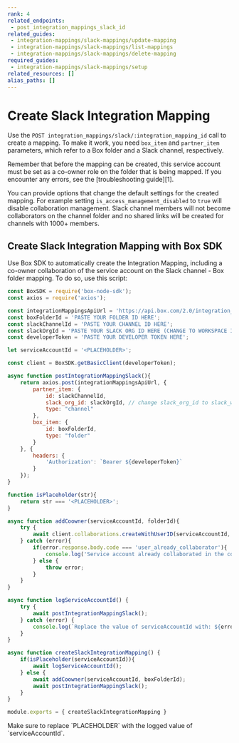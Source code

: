 ```yaml
---
rank: 4
related_endpoints:
 - post_integration_mappings_slack_id
related_guides:
 - integration-mappings/slack-mappings/update-mapping
 - integration-mappings/slack-mappings/list-mappings
 - integration-mappings/slack-mappings/delete-mapping
required_guides:
 - integration-mappings/slack-mappings/setup
related_resources: []
alias_paths: []
---
```


# Create Slack Integration Mapping

Use the `POST integration_mappings/slack/:integration_mapping_id`
call to create a mapping. To make it work,
you need `box_item` and `partner_item` parameters,
which refer to a Box folder and a Slack channel, respectively.

<Message info>
Remember that before the mapping can be created,
this service account must be set as a co-owner
role on the folder that is being mapped.
If you encounter any errors, see the [troubleshooting guide][1].
</Message>

<Samples id='post_integration_mappings_slack' />

You can provide options that change the default settings for the
created mapping. For example setting `is_access_management_disabled` to
`true` will disable collaboration management. Slack channel members will
not become collaborators on the channel folder and no shared links will
be created for channels with 1000+ members.

## Create Slack Integration Mapping with Box SDK

Use Box SDK to automatically create the Integration Mapping,
including a co-owner collaboration of the
service account on the Slack channel - Box folder mapping.
To do so, use this script:

```js
const BoxSDK = require('box-node-sdk');
const axios = require('axios');

const integrationMappingsApiUrl = 'https://api.box.com/2.0/integration_mappings/slack'
const boxFolderId = 'PASTE YOUR FOLDER ID HERE';
const slackChannelId = 'PASTE YOUR CHANNEL ID HERE';
const slackOrgId = 'PASTE YOUR SLACK ORG ID HERE (CHANGE TO WORKSPACE ID IF NECESSARY)';
const developerToken = 'PASTE YOUR DEVELOPER TOKEN HERE';

let serviceAccountId = '<PLACEHOLDER>';

const client = BoxSDK.getBasicClient(developerToken);

async function postIntegrationMappingSlack(){
    return axios.post(integrationMappingsApiUrl, {
        partner_item: {
            id: slackChannelId,
            slack_org_id: slackOrgId, // change slack_org_id to slack_workspace_id if Box for Slack is installed on the workspace level
            type: "channel"
        },
        box_item: {
            id: boxFolderId,
            type: "folder"
        }
    }, {
        headers: {
            'Authorization': `Bearer ${developerToken}`
        }
    });
}

function isPlaceholder(str){
    return str === '<PLACEHOLDER>';
}

async function addCoowner(serviceAccountId, folderId){
    try {
        await client.collaborations.createWithUserID(serviceAccountId, folderId, 'co-owner')
    } catch (error){
        if(error.response.body.code === 'user_already_collaborator'){
            console.log('Service account already collaborated in the co-owner role.')
        } else {
            throw error;
        }
    }
}

async function logServiceAccountId() {
    try {
        await postIntegrationMappingSlack();
    } catch (error) {
        console.log(`Replace the value of serviceAccountId with: ${error.response.data.context_info.service_account_id} and re-run the script.`)
    }
}

async function createSlackIntegrationMapping() {
    if(isPlaceholder(serviceAccountId)){
        await logServiceAccountId();
    } else {
        await addCoowner(serviceAccountId, boxFolderId);
        await postIntegrationMappingSlack();
    }
}

module.exports = { createSlackIntegrationMapping }
```

<Message notice>
  Make sure to replace `PLACEHOLDER` with the logged value of
  `serviceAccountId`.
</Message>

[1]: g://integration-mappings/slack-mappings/troubleshooting